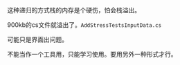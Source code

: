 这种递归的方式栈的内存是个硬伤，怕会栈溢出。

900kb的cs文件就溢出了。`AddStressTestsInputData.cs`

可能只是界面出问题。

不能当作一个工具用，只能学习使用。要用另外一种形式才行。


